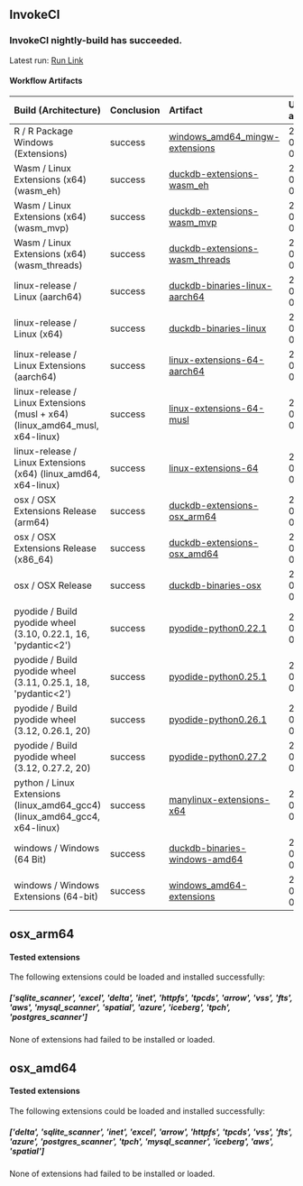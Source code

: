 


## InvokeCI


### InvokeCI nightly-build has succeeded.
Latest run: [ Run Link ](https://github.com/duckdb/duckdb/actions/runs/13711099758)

#### Workflow Artifacts
| Build (Architecture)                                                        | Conclusion   | Artifact                                                                                                         | Uploaded at         |
|:----------------------------------------------------------------------------|:-------------|:-----------------------------------------------------------------------------------------------------------------|:--------------------|
| R / R Package Windows (Extensions)                                          | success      | [windows_amd64_mingw-extensions](https://github.com/duckdb/duckdb/actions/runs/13711099758/artifacts/2708137769) | 2025-03-07 01:56:09 |
| Wasm / Linux Extensions (x64) (wasm_eh)                                     | success      | [duckdb-extensions-wasm_eh](https://github.com/duckdb/duckdb/actions/runs/13711099758/artifacts/2707965154)      | 2025-03-07 01:07:26 |
| Wasm / Linux Extensions (x64) (wasm_mvp)                                    | success      | [duckdb-extensions-wasm_mvp](https://github.com/duckdb/duckdb/actions/runs/13711099758/artifacts/2707967172)     | 2025-03-07 01:08:00 |
| Wasm / Linux Extensions (x64) (wasm_threads)                                | success      | [duckdb-extensions-wasm_threads](https://github.com/duckdb/duckdb/actions/runs/13711099758/artifacts/2707966249) | 2025-03-07 01:07:45 |
| linux-release / Linux (aarch64)                                             | success      | [duckdb-binaries-linux-aarch64](https://github.com/duckdb/duckdb/actions/runs/13711099758/artifacts/2708166370)  | 2025-03-07 02:05:02 |
| linux-release / Linux (x64)                                                 | success      | [duckdb-binaries-linux](https://github.com/duckdb/duckdb/actions/runs/13711099758/artifacts/2708150607)          | 2025-03-07 02:00:05 |
| linux-release / Linux Extensions (aarch64)                                  | success      | [linux-extensions-64-aarch64](https://github.com/duckdb/duckdb/actions/runs/13711099758/artifacts/2708266634)    | 2025-03-07 02:34:37 |
| linux-release / Linux Extensions (musl + x64) (linux_amd64_musl, x64-linux) | success      | [linux-extensions-64-musl](https://github.com/duckdb/duckdb/actions/runs/13711099758/artifacts/2708196943)       | 2025-03-07 02:13:40 |
| linux-release / Linux Extensions (x64) (linux_amd64, x64-linux)             | success      | [linux-extensions-64](https://github.com/duckdb/duckdb/actions/runs/13711099758/artifacts/2707965022)            | 2025-03-07 01:07:24 |
| osx / OSX Extensions Release (arm64)                                        | success      | [duckdb-extensions-osx_arm64](https://github.com/duckdb/duckdb/actions/runs/13711099758/artifacts/2708277642)    | 2025-03-07 02:37:44 |
| osx / OSX Extensions Release (x86_64)                                       | success      | [duckdb-extensions-osx_amd64](https://github.com/duckdb/duckdb/actions/runs/13711099758/artifacts/2708408183)    | 2025-03-07 03:12:07 |
| osx / OSX Release                                                           | success      | [duckdb-binaries-osx](https://github.com/duckdb/duckdb/actions/runs/13711099758/artifacts/2708248634)            | 2025-03-07 02:29:43 |
| pyodide / Build pyodide wheel (3.10, 0.22.1, 16, 'pydantic<2')              | success      | [pyodide-python0.22.1](https://github.com/duckdb/duckdb/actions/runs/13711099758/artifacts/2707908765)           | 2025-03-07 00:52:22 |
| pyodide / Build pyodide wheel (3.11, 0.25.1, 18, 'pydantic<2')              | success      | [pyodide-python0.25.1](https://github.com/duckdb/duckdb/actions/runs/13711099758/artifacts/2707902006)           | 2025-03-07 00:50:37 |
| pyodide / Build pyodide wheel (3.12, 0.26.1, 20)                            | success      | [pyodide-python0.26.1](https://github.com/duckdb/duckdb/actions/runs/13711099758/artifacts/2707903931)           | 2025-03-07 00:51:07 |
| pyodide / Build pyodide wheel (3.12, 0.27.2, 20)                            | success      | [pyodide-python0.27.2](https://github.com/duckdb/duckdb/actions/runs/13711099758/artifacts/2707905063)           | 2025-03-07 00:51:25 |
| python / Linux Extensions (linux_amd64_gcc4) (linux_amd64_gcc4, x64-linux)  | success      | [manylinux-extensions-x64](https://github.com/duckdb/duckdb/actions/runs/13711099758/artifacts/2708152889)       | 2025-03-07 02:00:48 |
| windows / Windows (64 Bit)                                                  | success      | [duckdb-binaries-windows-amd64](https://github.com/duckdb/duckdb/actions/runs/13711099758/artifacts/2708023918)  | 2025-03-07 01:25:06 |
| windows / Windows Extensions (64-bit)                                       | success      | [windows_amd64-extensions](https://github.com/duckdb/duckdb/actions/runs/13711099758/artifacts/2708365932)       | 2025-03-07 03:01:30 |

## osx_arm64

#### Tested extensions
The following extensions could be loaded and installed successfully:
##### ['sqlite_scanner', 'excel', 'delta', 'inet', 'httpfs', 'tpcds', 'arrow', 'vss', 'fts', 'aws', 'mysql_scanner', 'spatial', 'azure', 'iceberg', 'tpch', 'postgres_scanner']
None of extensions had failed to be installed or loaded.

## osx_amd64

#### Tested extensions
The following extensions could be loaded and installed successfully:
##### ['delta', 'sqlite_scanner', 'inet', 'excel', 'arrow', 'httpfs', 'tpcds', 'vss', 'fts', 'azure', 'postgres_scanner', 'tpch', 'mysql_scanner', 'iceberg', 'aws', 'spatial']
None of extensions had failed to be installed or loaded.
